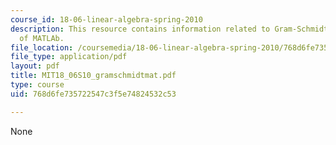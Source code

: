 ```yaml
---
course_id: 18-06-linear-algebra-spring-2010
description: This resource contains information related to Gram-Schmidt in 9 lines
  of MATLAb.
file_location: /coursemedia/18-06-linear-algebra-spring-2010/768d6fe735722547c3f5e74824532c53_MIT18_06S10_gramschmidtmat.pdf
file_type: application/pdf
layout: pdf
title: MIT18_06S10_gramschmidtmat.pdf
type: course
uid: 768d6fe735722547c3f5e74824532c53

---
```

None